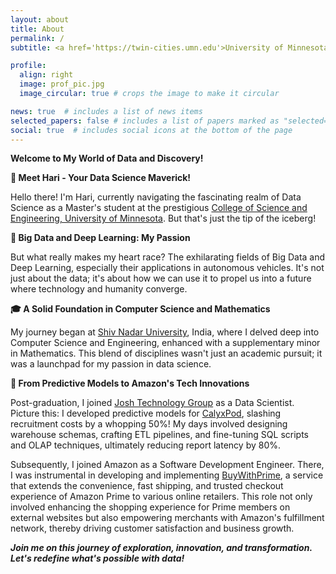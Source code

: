 ```yaml
---
layout: about
title: About
permalink: /
subtitle: <a href='https://twin-cities.umn.edu'>University of Minnesota, Twin Cities</a>. Minneapolis, MN.

profile:
  align: right
  image: prof_pic.jpg
  image_circular: true # crops the image to make it circular

news: true  # includes a list of news items
selected_papers: false # includes a list of papers marked as "selected={true}"
social: true  # includes social icons at the bottom of the page
---
```


**Welcome to My World of Data and Discovery!**  

**🚀 Meet Hari - Your Data Science Maverick!**

Hello there! I'm Hari, currently navigating the fascinating realm of Data Science as a Master's student at the prestigious [College of Science and Engineering, University of Minnesota](https://cse.umn.edu/). But that's just the tip of the iceberg!

**🌟 Big Data and Deep Learning: My Passion**

But what really makes my heart race? The exhilarating fields of Big Data and Deep Learning, especially their applications in autonomous vehicles. It's not just about the data; it's about how we can use it to propel us into a future where technology and humanity converge.

**🎓 A Solid Foundation in Computer Science and Mathematics**

My journey began at [Shiv Nadar University](https://snu.edu.in/home), India, where I delved deep into Computer Science and Engineering, enhanced with a supplementary minor in Mathematics. This blend of disciplines wasn't just an academic pursuit; it was a launchpad for my passion in data science.

**💼 From Predictive Models to Amazon's Tech Innovations**

Post-graduation, I joined [Josh Technology Group](https://www.joshtechnologygroup.com/) as a Data Scientist. Picture this: I developed predictive models for [CalyxPod](https://www.pod.ai/), slashing recruitment costs by a whopping 50%! My days involved designing warehouse schemas, crafting ETL pipelines, and fine-tuning SQL scripts and OLAP techniques, ultimately reducing report latency by 80%.

Subsequently, I joined Amazon as a Software Development Engineer. There, I was instrumental in developing and implementing [BuyWithPrime](https://buywithprime.amazon.com/), a service that extends the convenience, fast shipping, and trusted checkout experience of Amazon Prime to various online retailers. This role not only involved enhancing the shopping experience for Prime members on external websites but also empowering merchants with Amazon's fulfillment network, thereby driving customer satisfaction and business growth.

<!-- As a Software Development Engineer, I was at the forefront of [BuyWithPrime](https://buywithprime.amazon.com/), Amazon's one-click solution , architecting the core returns lifecycle for D2C orders. My role was a blend of innovation and collaboration, contributing to the groundbreaking BwP LFBF (Label-Free Box-Free) returns architecture. -->

***Join me on this journey of exploration, innovation, and transformation. Let's redefine what's possible with data!***
